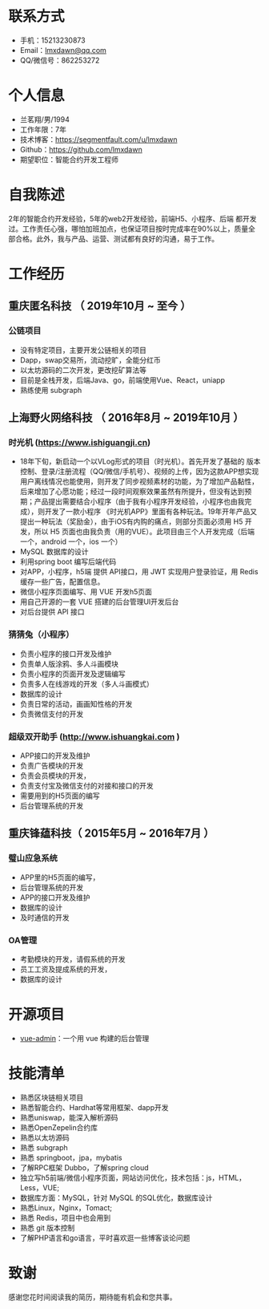 # 联系方式
- 手机：15213230873
- Email：lmxdawn@qq.com
- QQ/微信号：862253272
# 个人信息
 - 兰茗翔/男/1994 
 - 工作年限：7年
 - 技术博客：https://segmentfault.com/u/lmxdawn
 - Github：https://github.com/lmxdawn
 - 期望职位：智能合约开发工程师
# 自我陈述
2年的智能合约开发经验，5年的web2开发经验，前端H5、小程序、后端 都开发过。工作责任心强，哪怕加班加点，也保证项目按时完成率在90%以上，质量全部合格。此外，我与产品、运营、测试都有良好的沟通，易于工作。
# 工作经历
## 重庆匿名科技 （ 2019年10月 ~ 至今 ）
### 公链项目
- 没有特定项目，主要开发公链相关的项目
- Dapp，swap交易所，流动挖旷，全能分红币
- 以太坊源码的二次开发，更改挖矿算法等
- 目前是全栈开发，后端Java、go，前端使用Vue、React，uniapp
- 熟练使用 subgraph
## 上海野火网络科技 （ 2016年8月 ~ 2019年10月 ）
### 时光机 (https://www.ishiguangji.cn)
-  18年下旬，新启动一个以VLog形式的项目（时光机）。首先开发了基础的 版本控制、登录/注册流程（QQ/微信/手机号）、视频的上传，因为这款APP想实现用户离线情况也能使用，则开发了同步视频素材的功能，为了增加产品黏性，后来增加了心愿功能；经过一段时间观察效果虽然有所提升，但没有达到预期；产品提出需要结合小程序（由于我有小程序开发经验，小程序也由我完成），则开发了一款小程序 《时光机APP》里面有各种玩法。19年开年产品又提出一种玩法（奖励金），由于iOS有内购的痛点，则部分页面必须用 H5 开发，所以 H5 页面也由我负责（用的VUE）。此项目由三个人开发完成（后端一个，android 一个，ios 一个）
- MySQL 数据库的设计
- 利用spring boot 编写后端代码
- 对APP，小程序，h5端 提供 API接口，用 JWT 实现用户登录验证，用 Redis 缓存一些广告，配置信息。
- 微信小程序页面编写、用 VUE 开发h5页面
- 用自己开源的一套 VUE 搭建的后台管理UI开发后台
- 对后台提供 API 接口
### 猜猜兔（小程序） 
- 负责小程序的接口开发及维护
- 负责单人版涂鸦、多人斗画模块
- 负责小程序的页面开发及逻辑编写
- 负责多人在线游戏的开发（多人斗画模式）
- 数据库的设计
- 负责日常的活动，画画知性格的开发
- 负责微信支付的开发 
### 超级双开助手 (http://www.ishuangkai.com )
- APP接口的开发及维护
- 负责广告模块的开发
- 负责会员模块的开发，
- 负责支付宝及微信支付的对接和接口的开发
- 需要用到的H5页面的编写
- 后台管理系统的开发
## 重庆锋蕴科技（ 2015年5月 ~ 2016年7月 ）
### 璧山应急系统 
- APP里的H5页面的编写，
- 后台管理系统的开发
- APP的接口开发及维护
- 数据库的设计
- 及时通信的开发 
### OA管理 
- 考勤模块的开发，请假系统的开发
- 员工工资及提成系统的开发，
- 数据库的设计 
# 开源项目
  - [vue-admin](https://github.com/lmxdawn/vue-admin-html)：一个用 vue 构建的后台管理
# 技能清单
- 熟悉区块链相关项目
- 熟悉智能合约、Hardhat等常用框架、dapp开发
- 熟悉uniswap，能深入解析源码
- 熟悉OpenZepelin合约库
- 熟悉以太坊源码
- 熟悉 subgraph
- 熟悉 springboot，jpa，mybatis
- 了解RPC框架 Dubbo，了解spring cloud
- 独立写h5前端/微信小程序页面，网站访问优化，技术包括：js，HTML，Less，VUE;
- 数据库方面：MySQL，针对 MySQL 的SQL优化，数据库设计
-  熟悉Linux，Nginx，Tomact;
- 熟悉 Redis，项目中也会用到
- 熟悉 git 版本控制
- 了解PHP语言和go语言，平时喜欢逛一些博客谈论问题
# 致谢
感谢您花时间阅读我的简历，期待能有机会和您共事。
      
